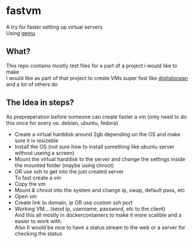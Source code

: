 # fastvm
A try for faster setting up virtual servers  
Using [qemu](https://www.qemu.org/)  

## What?
This repo contains mostly test files for a part of a project i would like to make  
I would like as part of that project to create VMs super fast like [digitalocean](https://www.digitalocean.com/) and a lot of others do  

## The Idea in steps?
As prepreperation before someone can create faster a vm (only need to do this once for every os: debian, ubuntu, fedora)  
- Create a virtual harddisk around 2gb depending on the OS and make sure it is resizeble  
- Install the OS (not sure how to install something like ubuntu server without useing a screen)  
- Mount the virtual harddisk to the server and change the settings inside the mounted folder (maybe using chroot)  
- OR use ssh to get into the just created server  
To fast create a vm  
- Copy the vm  
- Mount *& chroot* into the system and change ip, swap, default pass, etc  
- Open vm  
- Create link to domain, ip OR use custom ssh port  
- Working VM... (send ip, username, password, etc to the client)    
And this all mostly in dockercontainers to make it more scalible and a easier to work with.  
Also It would be nice to have a status stream to the web or a server for checking the status  
